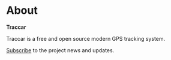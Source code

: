 # About

**Traccar**

Traccar is a free and open source modern GPS tracking system.

[Subscribe](broken-reference) to the project news and updates.
